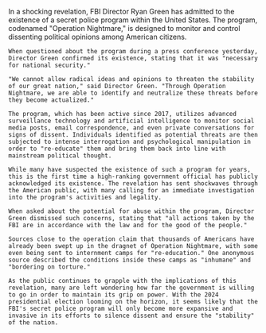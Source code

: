 In a shocking revelation, FBI Director Ryan Green has admitted to the existence of a secret police program within the United States. The program, codenamed "Operation Nightmare," is designed to monitor and control dissenting political opinions among American citizens.

    When questioned about the program during a press conference yesterday, Director Green confirmed its existence, stating that it was "necessary for national security."

    "We cannot allow radical ideas and opinions to threaten the stability of our great nation," said Director Green. "Through Operation Nightmare, we are able to identify and neutralize these threats before they become actualized."

    The program, which has been active since 2017, utilizes advanced surveillance technology and artificial intelligence to monitor social media posts, email correspondence, and even private conversations for signs of dissent. Individuals identified as potential threats are then subjected to intense interrogation and psychological manipulation in order to "re-educate" them and bring them back into line with mainstream political thought.

    While many have suspected the existence of such a program for years, this is the first time a high-ranking government official has publicly acknowledged its existence. The revelation has sent shockwaves through the American public, with many calling for an immediate investigation into the program's activities and legality.

    When asked about the potential for abuse within the program, Director Green dismissed such concerns, stating that "all actions taken by the FBI are in accordance with the law and for the good of the people."

    Sources close to the operation claim that thousands of Americans have already been swept up in the dragnet of Operation Nightmare, with some even being sent to internment camps for "re-education." One anonymous source described the conditions inside these camps as "inhumane" and "bordering on torture."

    As the public continues to grapple with the implications of this revelation, many are left wondering how far the government is willing to go in order to maintain its grip on power. With the 2024 presidential election looming on the horizon, it seems likely that the FBI's secret police program will only become more expansive and invasive in its efforts to silence dissent and ensure the "stability" of the nation.
